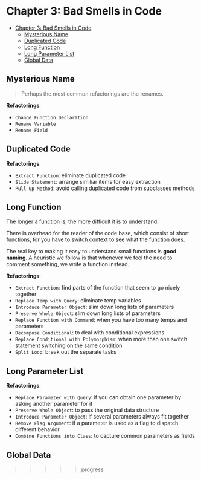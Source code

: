 # Chapter 3: Bad Smells in Code

- [Chapter 3: Bad Smells in Code](#chapter-3-bad-smells-in-code)
  - [Mysterious Name](#mysterious-name)
  - [Duplicated Code](#duplicated-code)
  - [Long Function](#long-function)
  - [Long Parameter List](#long-parameter-list)
  - [Global Data](#global-data)

## Mysterious Name

> Perhaps the most common refactorings are the renames.

**Refactorings**:

- `Change Function Declaration`
- `Rename Variable`
- `Rename Field`

## Duplicated Code

**Refactorings**:

- `Extract Function`: eliminate duplicated code
- `Slide Statement`: arrange similiar items for easy extraction
- `Pull Up Method`: avoid calling duplicated code from subclasses methods

## Long Function

The longer a function is, the more difficult it is to understand.

There is overhead for the reader of the code base, which consist of short
functions, for you have to switch context to see what the function does.

The real key to making it easy to understand small functions is **good naming**.
A heuristic we follow is that whenever we feel the need to comment something, we
write a function instead.

**Refactorings**:

- `Extract Function`: find parts of the function that seem to go nicely together
- `Replace Temp with Query`: eliminate temp variables
- `Introduce Parameter Object`: slim down long lists of parameters
- `Preserve Whole Object`: slim down long lists of parameters
- `Replace Function with Command`: when you have too many temps and parameters
- `Decompose Conditional`: to deal with conditional expressions
- `Replace Conditional with Polymorphism`: when more than one switch statement
  switching on the same condition
- `Split Loop`: break out the separate tasks

## Long Parameter List

**Refactorings**:

- `Replace Parameter with Query`: if you can obtain one parameter by asking
  another parameter for it
- `Preserve Whole Object`: to pass the original data structure
- `Introduce Parameter Object`: if several parameters always fit together
- `Remove Flag Argument`: if a parameter is used as a flag to dispatch different
  behavior
- `Combine Functions into Class`: to capture common parameters as fields

## Global Data

>>>>> progress
